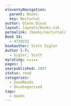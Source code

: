 ```yaml
---
eleventyNavigation:
  parent: Books
  key: Nocturnal
author: Glenn Dixon
layout: layouts/books.njk
permalink: /books/nocturnal/
Book Id:
  - 4719232
bookauthor: Scott Sigler
Author l-f:
  - Sigler, Scott
myrating: ★★★★★
pages: 1
yearpublished: 2007
status: read
categories:
  - GoodReads
  - Uncategorized
tags:
  - books
---
```

